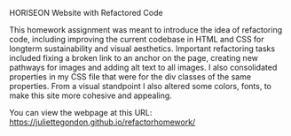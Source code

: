 HORISEON Website with Refactored Code 

This homework assignment was meant to introduce the idea of refactoring code, including improving the current codebase in HTML and CSS for longterm sustainability and visual aesthetics. Important refactoring tasks included fixing a broken link to an anchor on the page, creating new pathways for images and adding alt text to all images. I also consolidated properties in my CSS file that were for the div classes of the same properties. From a visual standpoint I also altered some colors, fonts, to make this site more cohesive and appealing. 

You can view the webpage at this URL: https://juliettegondon.github.io/refactorhomework/
